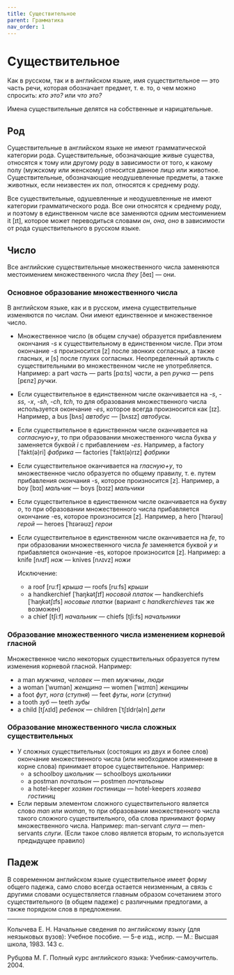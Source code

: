 ```yaml
---
title: Существительное
parent: Грамматика
nav_order: 1
---
```


# Существительное

Как в русском, так и в английском языке, имя существительное — это
часть речи, которая обозначает предмет, т. е. то, о чем можно
спросить: *кто это?* или *что это?*

Имена существительные делятся на собственные и нарицательные.


## Род

Существительные в английском языке не имеют грамматической категории
рода.  Существительные, обозначающие живые существа, относятся к тому
или другому роду в зависимости от того, к какому полу (мужскому или
женскому) относится данное лицо или животное.  Существительные,
обозначающие неодушевленные предметы, а также животных, если
неизвестен их пол, относятся к среднему роду.

Все существительные, одушевленные и неодушевленные не имеют категории
грамматического рода.  Все они относятся к среднему роду, и поэтому в
единственном числе все заменяются одним местоимением it [ɪt], которое
может переводиться словами *он*, *она*, *оно* в зависимости от рода
существительного в русском языке.


## Число

Все английские существительные множественного числа заменяются
местоимением множественного числа *they* [ðeɪ] — они.


### Основное образование множественного числа

В английском языке, как и в русском, имена существительные изменяются
по числам.  Они имеют единственное и множественное число.

- Множественное число (в общем случае) образуется прибавлением
  окончания *-s* к существительному в единственном числе.  При этом
  окончание *-s* произносится [z] после звонких согласных, а также
  гласных, и [s] после глухих согласных.  Неопределенный артикль с
  существительными во множественном числе не употребляется.  Например:
  a part *часть* — parts [pɑːts] *части*, a pen *ручка* — pens [pɛnz]
  *ручки*.
- Если существительное в единственном числе оканчивается на *-s*,
  *-ss*, *-х*, *-sh*, *-ch*, *tch*, то для образования множественного
  числа используется окончание *-es*, которое всегда произносится как
  [ɪz].  Например, a bus [bʌs] *автобус* — [bʌsɪz] *автобусы*.
- Если существительное в единственном числе оканчивается на
  *согласную+y*, то при образовании множественного числа буква *y*
  заменяется буквой *i* с прибавлением *-es*.  Например, a factory
  [ˈfakt(ə)ri] *фабрика* — factories [ˈfakt(ə)rɪz] *фабрики*
- Если существительное оканчивается на *гласную+y*, то множественное
  число образуется по общему правилу, т. е. путем прибавления
  окончания -s, которое произносится [z].  Например, a boy [bɔɪ]
  *мальчик* — boys [bɔɪz] *мальчики*
- Если существительное в единственном числе оканчивается на букву *o*,
  то при образовании множественного числа прибавляется окончание -es,
  которое произносится [z]. Например, a hero [ˈhɪərəʊ] *герой* —
  heroes [ˈhɪərəʊz] *герои*
- Если существительное в единственном числе оканчивается на *fe*, то
  при образовании множественного числа *fe* заменяется буквой *y* и
  прибавляется окончание -es, которое произносится [z]. Например: a
  knife [nʌɪf] *нож* — knives [nʌɪvz] *ножи*

  Исключение:
  - a roof [ruːf] *крыша* — roofs [ruːfs] *крыши*
  - a handkerchief [ˈhaŋkətʃɪf] *носовой платок* — handkerchiefs
    [ˈhaŋkətʃɪfs] *носовые платки* (вариант с *handkerchieves* так же
    возможен)
  - a chief [tʃiːf] *начальник* — chiefs [tʃiːfs] *начальники*


### Образование множественного числа изменением корневой гласной

Множественное число некоторых существительных образуется путем
изменения корневой гласной.  Например:
- a man *мужчина*, *человек* — men *мужчины*, *люди*
- a woman [ˈwʊmən] *женщина* — women [ˈwɪmɪn] *женщины*
- a foot *фут*, *нога* (*ступня*) — feet *футы*, *ноги* (*ступни*)
- a tooth *зуб* — teeth *зубы*
- a child [tʃʌɪld] *ребенок* — children [ˈtʃɪldr(ə)n] *дети*


### Образование множественного числа сложных существительных

- У сложных существительных (состоящих из двух и более слов) окончание
  множественного числа (или необходимое изменение в корне слова)
  принимает второе существительное. Например:
  - a schoolboy *школьник* — schoolboys *школьники*
  - a postman *почтальон* — postmen *почтальоны*
  - a hotel-keeper *хозяин гостиницы* — hotel-keepers *хозяева
    гостиниц*
- Если первым элементом сложного существительного является слово *man*
  или *woman*, то при образовании множественного числа такого сложного
  существительного, оба слова принимают форму множественного числа.
  Например: man-servant *слуга* — men-servants *слуги*.  (Если такое
  слово является вторым, то используется предыдущее правило)


## Падеж

В современном английском языке существительное имеет форму общего
падежа, само слово всегда остается неизменным, а связь с другими
словами осуществляется главным образом сочетанием этого
существительного (в общем падеже) с различными предлогами, а также
порядком слов в предложении.

---

Колычева Е. Н.  Начальные сведения по английскому языку (для
неязыковых вузов): Учебное пособие. — 5-е изд., испр. — М.: Высшая
школа, 1983. 143 с.

Рубцова М. Г.  Полный курс английского языка: Учебник-самоучитель.
2004.
